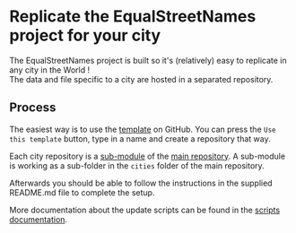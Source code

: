 # Replicate the EqualStreetNames project for your city

The EqualStreetNames project is built so it's (relatively) easy to replicate in any city in the World !  
The data and file specific to a city are hosted in a separated repository.

## Process

The easiest way is to use the [template](https://github.com/EqualStreetNames/equalstreetnames-template) on GitHub.
You can press the `Use this template` button, type in a name and create a repository that way.

Each city repository is a [sub-module](https://git-scm.com/book/en/v2/Git-Tools-Submodules) of the [main repository](https://github.com/EqualStreetNames/equalstreetnames). A sub-module is working as a sub-folder in the `cities` folder of the main repository.

Afterwards you should be able to follow the instructions in the supplied README.md file to complete the setup.

More documentation about the update scripts can be found in the [scripts documentation](./scripts/README.md).
